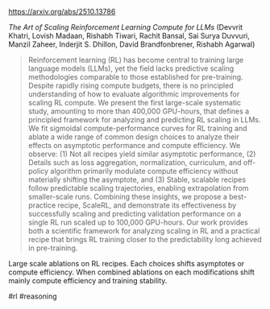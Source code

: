 https://arxiv.org/abs/2510.13786

*The Art of Scaling Reinforcement Learning Compute for LLMs* (Devvrit Khatri, Lovish Madaan, Rishabh Tiwari, Rachit Bansal, Sai Surya Duvvuri, Manzil Zaheer, Inderjit S. Dhillon, David Brandfonbrener, Rishabh Agarwal)

> Reinforcement learning (RL) has become central to training large language models (LLMs), yet the field lacks predictive scaling methodologies comparable to those established for pre-training. Despite rapidly rising compute budgets, there is no principled understanding of how to evaluate algorithmic improvements for scaling RL compute. We present the first large-scale systematic study, amounting to more than 400,000 GPU-hours, that defines a principled framework for analyzing and predicting RL scaling in LLMs. We fit sigmoidal compute-performance curves for RL training and ablate a wide range of common design choices to analyze their effects on asymptotic performance and compute efficiency. We observe: (1) Not all recipes yield similar asymptotic performance, (2) Details such as loss aggregation, normalization, curriculum, and off-policy algorithm primarily modulate compute efficiency without materially shifting the asymptote, and (3) Stable, scalable recipes follow predictable scaling trajectories, enabling extrapolation from smaller-scale runs. Combining these insights, we propose a best-practice recipe, ScaleRL, and demonstrate its effectiveness by successfully scaling and predicting validation performance on a single RL run scaled up to 100,000 GPU-hours. Our work provides both a scientific framework for analyzing scaling in RL and a practical recipe that brings RL training closer to the predictability long achieved in pre-training.

<english>
Large scale ablations on RL recipes. Each choices shifts asymptotes or compute efficiency. When combined ablations on each modifications shift mainly compute efficiency and training stability.
</english>

#rl #reasoning 
